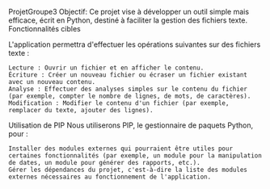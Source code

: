 ProjetGroupe3
Objectif:
Ce projet vise à développer un outil simple mais efficace, écrit en Python, destiné à faciliter la gestion des fichiers texte. 
Fonctionnalités cibles

L'application permettra d'effectuer les opérations suivantes sur des fichiers texte :

    Lecture : Ouvrir un fichier et en afficher le contenu.
    Écriture : Créer un nouveau fichier ou écraser un fichier existant avec un nouveau contenu.
    Analyse : Effectuer des analyses simples sur le contenu du fichier (par exemple, compter le nombre de lignes, de mots, de caractères).
    Modification : Modifier le contenu d'un fichier (par exemple, remplacer du texte, ajouter des lignes).

Utilisation de PIP
Nous utiliserons PIP, le gestionnaire de paquets Python, pour :

    Installer des modules externes qui pourraient être utiles pour certaines fonctionnalités (par exemple, un module pour la manipulation de dates, un module pour générer des rapports, etc.).
    Gérer les dépendances du projet, c'est-à-dire la liste des modules externes nécessaires au fonctionnement de l'application.
    
